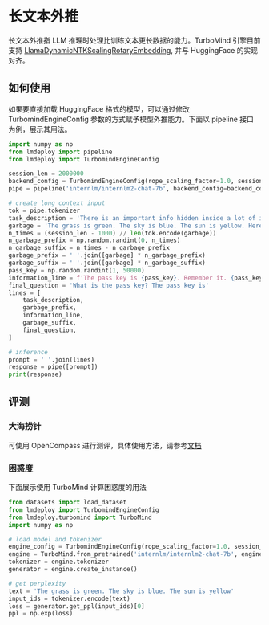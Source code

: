 # 长文本外推

长文本外推指 LLM 推理时处理比训练文本更长数据的能力。TurboMind 引擎目前支持 [LlamaDynamicNTKScalingRotaryEmbedding](https://github.com/huggingface/transformers/blob/main/src/transformers/models/llama/modeling_llama.py#L178), 并与 HuggingFace 的实现对齐。

## 如何使用

如果要直接加载 HuggingFace 格式的模型，可以通过修改 TurbomindEngineConfig 参数的方式赋予模型外推能力。下面以 pipeline 接口为例，展示其用法。

```python
import numpy as np
from lmdeploy import pipeline
from lmdeploy import TurbomindEngineConfig

session_len = 2000000
backend_config = TurbomindEngineConfig(rope_scaling_factor=1.0, session_len=session_len)
pipe = pipeline('internlm/internlm2-chat-7b', backend_config=backend_config)

# create long context input
tok = pipe.tokenizer
task_description = 'There is an important info hidden inside a lot of irrelevant text. Find it and memorize them. I will quiz you about the important information there.'
garbage = 'The grass is green. The sky is blue. The sun is yellow. Here we go. There and back again.'
n_times = (session_len - 1000) // len(tok.encode(garbage))
n_garbage_prefix = np.random.randint(0, n_times)
n_garbage_suffix = n_times - n_garbage_prefix
garbage_prefix = ' '.join([garbage] * n_garbage_prefix)
garbage_suffix = ' '.join([garbage] * n_garbage_suffix)
pass_key = np.random.randint(1, 50000)
information_line = f'The pass key is {pass_key}. Remember it. {pass_key} is the pass key.'  # noqa: E501
final_question = 'What is the pass key? The pass key is'
lines = [
    task_description,
    garbage_prefix,
    information_line,
    garbage_suffix,
    final_question,
]

# inference
prompt = ' '.join(lines)
response = pipe([prompt])
print(response)
```

## 评测

### 大海捞针

可使用 OpenCompass 进行测评，具体使用方法，请参考[文档](https://github.com/open-compass/opencompass/blob/main/docs/zh_cn/advanced_guides/needleinahaystack_eval.md)

### 困惑度

下面展示使用 TurboMind 计算困惑度的用法

```python
from datasets import load_dataset
from lmdeploy import TurbomindEngineConfig
from lmdeploy.turbomind import TurboMind
import numpy as np

# load model and tokenizer
engine_config = TurbomindEngineConfig(rope_scaling_factor=1.0, session_len=200000)
engine = TurboMind.from_pretrained('internlm/internlm2-chat-7b', engine_config)
tokenizer = engine.tokenizer
generator = engine.create_instance()

# get perplexity
text = 'The grass is green. The sky is blue. The sun is yellow'
input_ids = tokenizer.encode(text)
loss = generator.get_ppl(input_ids)[0]
ppl = np.exp(loss)
```

